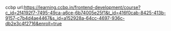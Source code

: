 ccbp url:https://learning.ccbp.in/frontend-development/course?c_id=2f4192f7-7495-49ca-a6ce-6b74005e25f1&t_id=416f0cab-8425-413b-9157-c7b4d4ae4467&s_id=a152928a-64cc-4697-936c-db2e3c4f2716&enroll=true
